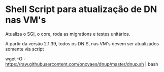 # Shell Script para atualização de DN nas VM's

Atualiza o SGI, o core, roda as migrations e testes unitários. 

A partir da versão 2.1.39, todos os DN'S, nas VM's devem ser atualizados somente via script

wget -O - https://raw.githubusercontent.com/onovaes/dnup/master/dnup.sh | bash


